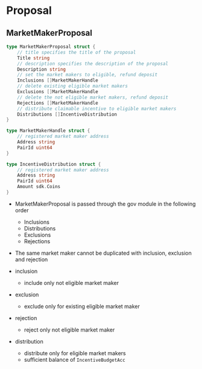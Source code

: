 <!-- order: 8 -->

# Proposal

## MarketMakerProposal

```go
type MarketMakerProposal struct {
    // title specifies the title of the proposal
    Title string 
    // description specifies the description of the proposal
    Description string
    // set the market makers to eligible, refund deposit
    Inclusions []MarketMakerHandle
    // delete existing eligible market makers
    Exclusions []MarketMakerHandle
    // delete the not eligible market makers, refund deposit
    Rejections []MarketMakerHandle
    // distribute claimable incentive to eligible market makers
    Distributions []IncentiveDistribution
}

type MarketMakerHandle struct {
    // registered market maker address
    Address string
    PairId uint64
}

type IncentiveDistribution struct {
    // registered market maker address
    Address string
    PairId uint64
    Amount sdk.Coins
}

```

- MarketMakerProposal is passed through the gov module in the following order
  - Inclusions
  - Distributions
  - Exclusions
  - Rejections

- The same market maker cannot be duplicated with inclusion, exclusion and rejection
- inclusion
    - include only not eligible market maker
- exclusion
    - exclude only for existing eligible market maker
- rejection
    - reject only not eligible market maker
- distribution
    - distribute only for eligible market makers
    - sufficient balance of `IncentiveBudgetAcc`
